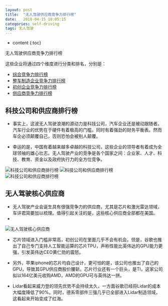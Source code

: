 ```yaml
---
layout: post
title:  "无人驾驶供应商竞争力排行榜"
date:   2018-04-15 18:05:15
categories: self-driving
tags: 无人驾驶
---
```


* content
{:toc}

无人驾驶供应商竞争力排行榜
<!--more-->

这些企业将通过四个维度进行分类和排名，分别是：
- [综合竞争力排行榜](https://songapore.github.io/2018/04/15/self-driving-company-Ranking-1/)
- [整车制造企业竞争力排行榜](https://songapore.github.io/2018/04/15/self-driving-company-Ranking-2/)
- [初创企业竞争力排行榜](https://songapore.github.io/2018/04/15/self-driving-company-Ranking-3/)
- [供应商竞争力排行榜](https://songapore.github.io/2018/04/15/self-driving-company-Ranking-4/)
## 科技公司和供应商排行榜

- 事实上，这波无人驾驶浪潮的源动力是科技公司，汽车企业还是被动跟随者。汽车行业的优势在于硬件有着极高的门槛，同时有着强劲的财务平衡表。然而车企必须颠覆自己，否则恐怕会被别人颠覆。

- 幸运的是，中国有着越来越多卓越的科技公司，这些企业的领导者有着成为全球领袖的雄心壮志。无人驾驶产业的竞争是各个国家之间：企业家、人才、科技、教育、资金以及政府执行力的全方位竞争。

![科技公司和供应商排行榜](http://p5ocy6pck.bkt.clouddn.com/%E6%97%A0%E4%BA%BA%E9%A9%BE%E9%A9%B6%E7%A7%91%E6%8A%80%E5%85%AC%E5%8F%B8%E5%92%8C%E4%BE%9B%E5%BA%94%E5%95%86%E6%8E%92%E8%A1%8C%E6%A6%9C.jpeg)
![科技公司和供应商排行榜](http://p5ocy6pck.bkt.clouddn.com/%E6%97%A0%E4%BA%BA%E9%A9%BE%E9%A9%B6%E7%A7%91%E6%8A%80%E5%85%AC%E5%8F%B8%E5%92%8C%E4%BE%9B%E5%BA%94%E5%95%86%E6%8E%92%E8%A1%8C%E6%A6%9C2.jpeg)
![科技公司和供应商排行榜](http://p5ocy6pck.bkt.clouddn.com/%E6%97%A0%E4%BA%BA%E9%A9%BE%E9%A9%B6%E7%A7%91%E6%8A%80%E5%85%AC%E5%8F%B8%E5%92%8C%E4%BE%9B%E5%BA%94%E5%95%86%E6%8E%92%E8%A1%8C%E6%A6%9C3.jpeg)

## 无人驾驶核心供应商

- 无人驾驶产业会诞生具有很强竞争力的供应商，尤其是芯片和激光雷达领域，车评君简要加以梳理。值得引起关注的是，这些核心供应商全部都在美国。
-
![无人驾驶核心供应商](http://p5ocy6pck.bkt.clouddn.com/%E6%97%A0%E4%BA%BA%E9%A9%BE%E9%A9%B6%E6%A0%B8%E5%BF%83%E4%BE%9B%E5%BA%94%E5%95%86.jpeg)

- 芯片领域进入门槛非常高，初创公司在里面几乎不会有机会。但是，谷歌也推出了自己专门支持人工智能运算的芯片TPU，声称性能比英伟达的GPU能力更强，引发英伟达CEO黄仁勋的震怒。

- 另外，苹果iphone的芯片均自己设计，更可怕的是，该公司也推出了自己的GPU，导致其GPU供应商股价腰斩。芯片行业还有一个巨头，是TI，这家公司拟以164亿美元收购AMD，AMD的GPU可与英伟达一拼。

- Lidar看起来威力登的领先优势不会持续太久，一方面谷歌已经将Lidar的成本大幅度降低了90%。同时，德系零部件三强几乎已全部进入Lidar制造领域，这看起来开始变成了红海。
